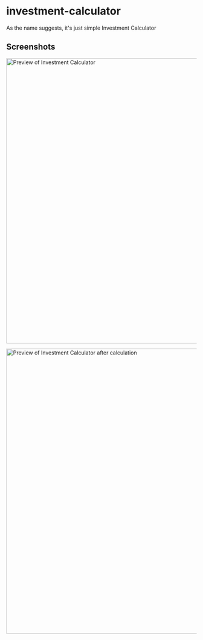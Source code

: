 # investment-calculator 

As the name suggests, it's just simple Investment Calculator 

## Screenshots

<img width="754" alt="Preview of Investment Calculator" src="https://github.com/kubasliz/investment-calculator/assets/52798215/0a803e84-3ae9-4b9f-bbae-e9b9e090ec88"> <br />

<img width="754" alt="Preview of Investment Calculator after calculation" src="https://github.com/kubasliz/investment-calculator/assets/52798215/40e46cbd-b3ad-4b32-887a-eb6942a80d47">
